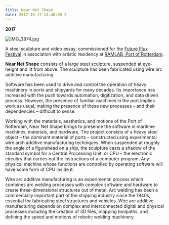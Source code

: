 ```yaml
---
title: Near Net Shape
date: 2017-10-17 14:40:00 Z
---
```


**2017**

![IMG_3874.jpg](/uploads/IMG_3874.jpg)

A steel sculpture and video essay, commissioned for the [Future Flux Festival](http://futurefluxfestival.nl/) in association with artistic residency at [RAMLAB, Port of Rotterdam](http://http://www.ramlab.com/).

**Near Net Shape** consists of a large steel sculpture, suspended at eye-height and lit from above. The sculpture has been fabricated using wire arc additive manufacturing.

Software has been used to drive and control the operation of heavy machinery in ports and shipyards for many decades. Its importance has increased with the push towards automation, digitization, and data driven process. However, the presence of familiar machines in the port implies work as usual, making the presence of these new processes – and their dependencies – difficult to sense.

Working with the materials, aesthetics, and motions of the Port of Rotterdam, Near Net Shape brings to presence the software in maritime machines, materials, and hardware. The project consists of a heavy steel object ­– the dominant material of ports – constructed using experimental wire arch additive manufacturing techniques. When suspended at roughly the angle of a figurehead on a ship, the sculpture casts a shadow of the standard symbol for a Central Processing Unit, or CPU – the electronic circuitry that carries out the instructions of a computer program. Any physical machine whose functions are controlled by operating software will have some form of CPU inside it.

Wire arc additive manufacturing is an experimental process which combines arc welding processes with complex software and hardware to create three-dimensional structures out of metal. Arc welding has been a commercially important part of the shipping industry since the 1940s, essential for fabricating steel structures and vehicles. Wire arc additive manufacturing depends on complex and interconnected digital and physical processes including the creation of 3D files, mapping toolpaths, and defining the speed and motions of robotic welding machinery.